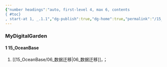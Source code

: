 ```yaml
---
{"number headings":"auto, first-level 4, max 6, contents
{ #toc}
, start-at 1, _.1.1","dg-publish":true,"dg-home":true,"permalink":"/15_OceanBase/Home/","tags":["gardenEntry"],"dgPassFrontmatter":true}
---
```



### MyDigitalGarden
#### 1 15_OceanBase 
1. [[15_OceanBase/06_数据迁移\|06_数据迁移]]，；







